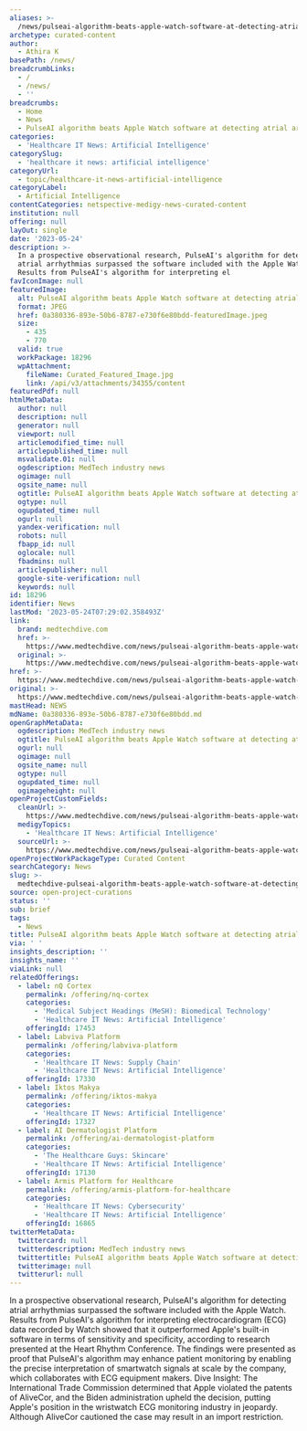 ```yaml
---
aliases: >-
  /news/pulseai-algorithm-beats-apple-watch-software-at-detecting-atrial-arrhythmias
archetype: curated-content
author:
  - Athira K
basePath: /news/
breadcrumbLinks:
  - /
  - /news/
  - ''
breadcrumbs:
  - Home
  - News
  - PulseAI algorithm beats Apple Watch software at detecting atrial arrhythmias
categories:
  - 'Healthcare IT News: Artificial Intelligence'
categorySlug:
  - 'healthcare it news: artificial intelligence'
categoryUrl:
  - topic/healthcare-it-news-artificial-intelligence
categoryLabel:
  - Artificial Intelligence
contentCategories: netspective-medigy-news-curated-content
institution: null
offering: null
layOut: single
date: '2023-05-24'
description: >-
  In a prospective observational research, PulseAI's algorithm for detecting
  atrial arrhythmias surpassed the software included with the Apple Watch.
  Results from PulseAI's algorithm for interpreting el
favIconImage: null
featuredImage:
  alt: PulseAI algorithm beats Apple Watch software at detecting atrial arrhythmias
  format: JPEG
  href: 0a380336-893e-50b6-8787-e730f6e80bdd-featuredImage.jpeg
  size:
    - 435
    - 770
  valid: true
  workPackage: 18296
  wpAttachment:
    fileName: Curated_Featured_Image.jpg
    link: /api/v3/attachments/34355/content
featuredPdf: null
htmlMetaData:
  author: null
  description: null
  generator: null
  viewport: null
  articlemodified_time: null
  articlepublished_time: null
  msvalidate.01: null
  ogdescription: MedTech industry news
  ogimage: null
  ogsite_name: null
  ogtitle: PulseAI algorithm beats Apple Watch software at detecting atrial arrhythmias
  ogtype: null
  ogupdated_time: null
  ogurl: null
  yandex-verification: null
  robots: null
  fbapp_id: null
  oglocale: null
  fbadmins: null
  articlepublisher: null
  google-site-verification: null
  keywords: null
id: 18296
identifier: News
lastMod: '2023-05-24T07:29:02.358493Z'
link:
  brand: medtechdive.com
  href: >-
    https://www.medtechdive.com/news/pulseai-algorithm-beats-apple-watch-AFib-AAPL/650959/
  original: >-
    https://www.medtechdive.com/news/pulseai-algorithm-beats-apple-watch-AFib-AAPL/650959/
href: >-
  https://www.medtechdive.com/news/pulseai-algorithm-beats-apple-watch-AFib-AAPL/650959/
original: >-
  https://www.medtechdive.com/news/pulseai-algorithm-beats-apple-watch-AFib-AAPL/650959/
mastHead: NEWS
mdName: 0a380336-893e-50b6-8787-e730f6e80bdd.md
openGraphMetaData:
  ogdescription: MedTech industry news
  ogtitle: PulseAI algorithm beats Apple Watch software at detecting atrial arrhythmias
  ogurl: null
  ogimage: null
  ogsite_name: null
  ogtype: null
  ogupdated_time: null
  ogimageheight: null
openProjectCustomFields:
  cleanUrl: >-
    https://www.medtechdive.com/news/pulseai-algorithm-beats-apple-watch-AFib-AAPL/650959/
  medigyTopics:
    - 'Healthcare IT News: Artificial Intelligence'
  sourceUrl: >-
    https://www.medtechdive.com/news/pulseai-algorithm-beats-apple-watch-AFib-AAPL/650959/
openProjectWorkPackageType: Curated Content
searchCategory: News
slug: >-
  medtechdive-pulseai-algorithm-beats-apple-watch-software-at-detecting-atrial-arrhythmias
source: open-project-curations
status: ''
sub: brief
tags:
  - News
title: PulseAI algorithm beats Apple Watch software at detecting atrial arrhythmias
via: ' '
insights_description: ''
insights_name: ''
viaLink: null
relatedOfferings:
  - label: nQ Cortex
    permalink: /offering/nq-cortex
    categories:
      - 'Medical Subject Headings (MeSH): Biomedical Technology'
      - 'Healthcare IT News: Artificial Intelligence'
    offeringId: 17453
  - label: Labviva Platform
    permalink: /offering/labviva-platform
    categories:
      - 'Healthcare IT News: Supply Chain'
      - 'Healthcare IT News: Artificial Intelligence'
    offeringId: 17330
  - label: Iktos Makya
    permalink: /offering/iktos-makya
    categories:
      - 'Healthcare IT News: Artificial Intelligence'
    offeringId: 17327
  - label: AI Dermatologist Platform
    permalink: /offering/ai-dermatologist-platform
    categories:
      - 'The Healthcare Guys: Skincare'
      - 'Healthcare IT News: Artificial Intelligence'
    offeringId: 17130
  - label: Armis Platform for Healthcare
    permalink: /offering/armis-platform-for-healthcare
    categories:
      - 'Healthcare IT News: Cybersecurity'
      - 'Healthcare IT News: Artificial Intelligence'
    offeringId: 16865
twitterMetaData:
  twittercard: null
  twitterdescription: MedTech industry news
  twittertitle: PulseAI algorithm beats Apple Watch software at detecting atrial arrhythmias
  twitterimage: null
  twitterurl: null
---
```

<p>In a prospective observational research, PulseAI's algorithm for detecting atrial arrhythmias surpassed the software included with the Apple Watch. Results from PulseAI's algorithm for interpreting electrocardiogram (ECG) data recorded by Watch showed that it outperformed Apple's built-in software in terms of sensitivity and specificity, according to research presented at the Heart Rhythm Conference. The findings were presented as proof that PulseAI's algorithm may enhance patient monitoring by enabling the precise interpretation of smartwatch signals at scale by the company, which collaborates with ECG equipment makers. Dive Insight: The International Trade Commission determined that Apple violated the patents of AliveCor, and the Biden administration upheld the decision, putting Apple's position in the wristwatch ECG monitoring industry in jeopardy. Although AliveCor cautioned the case may result in an import restriction.</p>